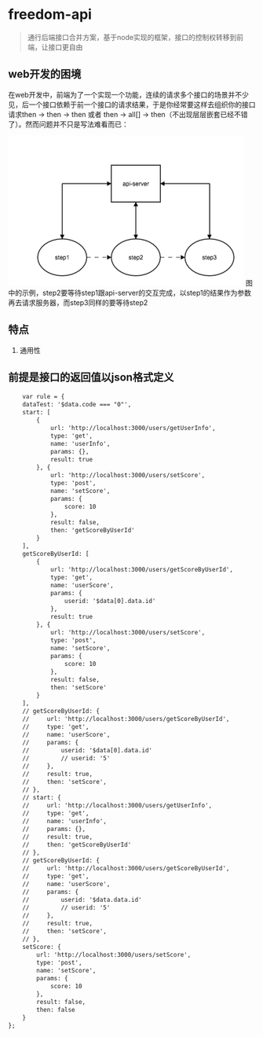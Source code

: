 # freedom-api
>通行后端接口合并方案，基于node实现的框架，接口的控制权转移到前端，让接口更自由

## web开发的困境
在web开发中，前端为了一个实现一个功能，连续的请求多个接口的场景并不少见，后一个接口依赖于前一个接口的请求结果，于是你经常要这样去组织你的接口请求then -> then -> then 或者 then -> all[] -> then（不出现层层嵌套已经不错了）。然而问题并不只是写法难看而已：

![图一](https://github.com/zengwenfu/note/blob/master/images/server-api.png)
图中的示例，step2要等待step1跟api-server的交互完成，以step1的结果作为参数再去请求服务器，而step3同样的要等待step2

## 特点
1. 通用性

## 前提是接口的返回值以json格式定义

```
    var rule = {
    dataTest: '$data.code === "0"',
    start: [
        {
            url: 'http://localhost:3000/users/getUserInfo',
            type: 'get',
            name: 'userInfo',
            params: {},
            result: true
        }, {
            url: 'http://localhost:3000/users/setScore',
            type: 'post',
            name: 'setScore',
            params: {
                score: 10
            },
            result: false,
            then: 'getScoreByUserId'
        }
    ],
    getScoreByUserId: [
        {
            url: 'http://localhost:3000/users/getScoreByUserId',
            type: 'get',
            name: 'userScore',
            params: {
                userid: '$data[0].data.id'
            },
            result: true
        }, {
            url: 'http://localhost:3000/users/setScore',
            type: 'post',
            name: 'setScore',
            params: {
                score: 10
            },
            result: false,
            then: 'setScore'
        }
    ],
    // getScoreByUserId: {
    //     url: 'http://localhost:3000/users/getScoreByUserId',
    //     type: 'get',
    //     name: 'userScore',
    //     params: {
    //         userid: '$data[0].data.id'
    //         // userid: '5'
    //     },
    //     result: true,
    //     then: 'setScore',
    // },
    // start: {
    //     url: 'http://localhost:3000/users/getUserInfo',
    //     type: 'get',
    //     name: 'userInfo',
    //     params: {},
    //     result: true,
    //     then: 'getScoreByUserId'
    // },
    // getScoreByUserId: {
    //     url: 'http://localhost:3000/users/getScoreByUserId',
    //     type: 'get',
    //     name: 'userScore',
    //     params: {
    //         userid: '$data.data.id'
    //         // userid: '5'
    //     },
    //     result: true,
    //     then: 'setScore',
    // },
    setScore: {
        url: 'http://localhost:3000/users/setScore',
        type: 'post',
        name: 'setScore',
        params: {
            score: 10
        },
        result: false,
        then: false
    }
};
```